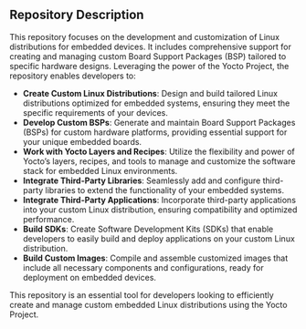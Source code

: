 
## Repository Description

This repository focuses on the development and customization of Linux distributions for embedded devices. It includes comprehensive support for creating and managing custom Board Support Packages (BSP) tailored to specific hardware designs. Leveraging the power of the Yocto Project, the repository enables developers to:

- **Create Custom Linux Distributions**: Design and build tailored Linux distributions optimized for embedded systems, ensuring they meet the specific requirements of your devices.
- **Develop Custom BSPs**: Generate and maintain Board Support Packages (BSPs) for custom hardware platforms, providing essential support for your unique embedded boards.
- **Work with Yocto Layers and Recipes**: Utilize the flexibility and power of Yocto’s layers, recipes, and tools to manage and customize the software stack for embedded Linux environments.
- **Integrate Third-Party Libraries**: Seamlessly add and configure third-party libraries to extend the functionality of your embedded systems.
- **Integrate Third-Party Applications**: Incorporate third-party applications into your custom Linux distribution, ensuring compatibility and optimized performance.
- **Build SDKs**: Create Software Development Kits (SDKs) that enable developers to easily build and deploy applications on your custom Linux distribution.
- **Build Custom Images**: Compile and assemble customized images that include all necessary components and configurations, ready for deployment on embedded devices.

This repository is an essential tool for developers looking to efficiently create and manage custom embedded Linux distributions using the Yocto Project.
